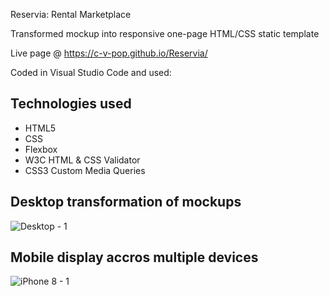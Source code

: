 <!-- Needs Sources Updating --> 


Reservia: Rental Marketplace

Transformed mockup into responsive one-page HTML/CSS static template

Live page @ https://c-v-pop.github.io/Reservia/

Coded in Visual Studio Code and used: 

<h2>Technologies used</h2>
<ul>
  <li>HTML5</li>
  <li>CSS</li>
  <li>Flexbox</li>
  <li>W3C HTML & CSS Validator</li>
  <li>CSS3 Custom Media Queries</li>
</ul>

<h2>Desktop transformation of mockups </h2>

![Desktop - 1](https://user-images.githubusercontent.com/61190539/204389497-a546e98e-3bc7-489c-9d19-feadb787a2b3.png)

<h2>Mobile display accros multiple devices</h2>

![iPhone 8 - 1](https://user-images.githubusercontent.com/61190539/204389603-dad8a675-51b7-47b8-96ae-d4037e1cdb46.png)

